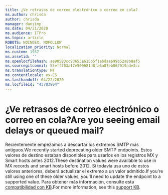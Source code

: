 ```yaml
---
title: ¿Ve retrasos de correo electrónico o correo en cola?
ms.author: chrisda
author: chrisda
manager: dansimp
ms.date: 04/21/2020
ms.audience: ITPro
ms.topic: article
ROBOTS: NOINDEX, NOFOLLOW
localization_priority: Normal
ms.custom: 1937
ms.assetid: ''
ms.openlocfilehash: ae90583cc93653a615b5f1abdaa699b52a8b8af5
ms.sourcegitcommit: 55eff703a17e500681d8fa6a87eb067019ade3cc
ms.translationtype: MT
ms.contentlocale: es-ES
ms.lasthandoff: 04/22/2020
ms.locfileid: "43703804"
---
```

# <a name="are-you-seeing-email-delays-or-queued-mail"></a><span data-ttu-id="0106f-102">¿Ve retrasos de correo electrónico o correo en cola?</span><span class="sxs-lookup"><span data-stu-id="0106f-102">Are you seeing email delays or queued mail?</span></span>

<span data-ttu-id="0106f-103">Recientemente empezamos a descartar los extremos SMTP más antiguos.</span><span class="sxs-lookup"><span data-stu-id="0106f-103">We recently started deprecating older SMTP endpoints.</span></span> <span data-ttu-id="0106f-104">Estos valores de destino estaban disponibles para usarlos en los registros MX y Smart hosts antes 2012.</span><span class="sxs-lookup"><span data-stu-id="0106f-104">These destination values were available to use in MX records and smart hosts before 2012.</span></span> <span data-ttu-id="0106f-105">Si todavía usa uno de estos valores anteriores, deberá actualizar el extremo a un valor admitido.</span><span class="sxs-lookup"><span data-stu-id="0106f-105">If you're still using one of these older values, you'll need to update the endpoint to a supported value.</span></span> <span data-ttu-id="0106f-106">Para obtener más información, consulte esta [compatibilidad con KB](https://support.microsoft.com/help/4057301/attr35-response-code-when-mail-is-sent-to-eop-exo).</span><span class="sxs-lookup"><span data-stu-id="0106f-106">For more information, see this [support KB](https://support.microsoft.com/help/4057301/attr35-response-code-when-mail-is-sent-to-eop-exo).</span></span>
